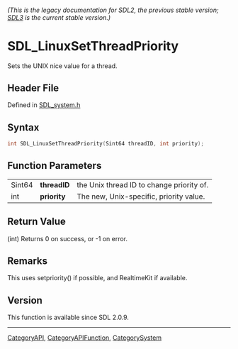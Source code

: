 ###### (This is the legacy documentation for SDL2, the previous stable version; [SDL3](https://wiki.libsdl.org/SDL3/) is the current stable version.)
# SDL_LinuxSetThreadPriority

Sets the UNIX nice value for a thread.

## Header File

Defined in [SDL_system.h](https://github.com/libsdl-org/SDL/blob/SDL2/include/SDL_system.h)

## Syntax

```c
int SDL_LinuxSetThreadPriority(Sint64 threadID, int priority);
```

## Function Parameters

|        |              |                                           |
| ------ | ------------ | ----------------------------------------- |
| Sint64 | **threadID** | the Unix thread ID to change priority of. |
| int    | **priority** | The new, Unix-specific, priority value.   |

## Return Value

(int) Returns 0 on success, or -1 on error.

## Remarks

This uses setpriority() if possible, and RealtimeKit if available.

## Version

This function is available since SDL 2.0.9.

----
[CategoryAPI](CategoryAPI), [CategoryAPIFunction](CategoryAPIFunction), [CategorySystem](CategorySystem)

